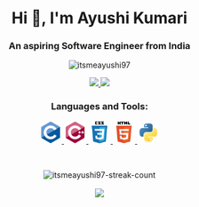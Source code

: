 <h1 align="center">Hi 👋, I'm Ayushi Kumari</h1>
<h3 align="center">An aspiring Software Engineer from India</h3>

<!--
**itsmeayushi97/itsmeayushi97** is a ✨ _special_ ✨ repository because its `README.md` (this file) appears on your GitHub profile.-->

<p align="center"> <img src="https://komarev.com/ghpvc/?username=itsmeayushi97&label=Profile%20views&color=0e75b6&style=flat" alt="itsmeayushi97" /> </p>

<p align="center">
  <a href="https://twitter.com/itsayushi_97">
    <img src="https://img.shields.io/badge/-Twitter-blue?style=flat-square&logo=twitter&logoColor=white" /> </a>
  <a href="https://www.linkedin.com/in/ayushi-kumari-00169418b/">
    <img src="https://img.shields.io/badge/-LinkedIn-0e76a8?style=flat-square&logo=Linkedin&logoColor=white" /> </a>

<h3 align="center">Languages and Tools:</h3>
<p align="center"> 
  <a href="https://www.cprogramming.com/" target="_blank"> <img src="https://raw.githubusercontent.com/devicons/devicon/master/icons/c/c-original.svg" alt="c" width="40" height="40"/> </a> 
  <a href="https://www.w3schools.com/cpp/" target="_blank"> <img src="https://raw.githubusercontent.com/devicons/devicon/master/icons/cplusplus/cplusplus-original.svg" alt="cplusplus" width="40" height="40"/> </a>
  <a href="https://www.w3schools.com/css/" target="_blank"> <img src="https://raw.githubusercontent.com/devicons/devicon/master/icons/css3/css3-original-wordmark.svg" alt="css3" width="40" height="40"/> </a> 
  <a href="https://www.w3.org/html/" target="_blank"> <img src="https://raw.githubusercontent.com/devicons/devicon/master/icons/html5/html5-original-wordmark.svg" alt="html5" width="40" height="40"/> </a>
  <a href="https://www.python.org" target="_blank"> <img src="https://raw.githubusercontent.com/devicons/devicon/master/icons/python/python-original.svg" alt="python" width="40" height="40"/> </a> 
</p>
<br>

<p align="center">
  <img  src="https://github-readme-streak-stats.herokuapp.com/?user=itsmeayushi97&" alt="itsmeayushi97-streak-count" />
</p>


<p align="center">
<a href="https://github.com/itsmeayushi97/github-readme-stats">
  <img align="center" src="https://github-readme-stats.vercel.app/api/top-langs/?username=itsmeayushi97&layout=compact" />
</a>

  
  
  
  
<!--
Here are some ideas to get you started:

- 🔭 I’m currently working on ...
- 🌱 I’m currently learning ...
- 👯 I’m looking to collaborate on ...
- 🤔 I’m looking for help with ...
- 💬 Ask me about ...
- 📫 How to reach me: ...
- 😄 Pronouns: ...
- ⚡ Fun fact: ...
-->
